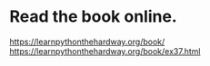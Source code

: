 # Read the book online.
https://learnpythonthehardway.org/book/
https://learnpythonthehardway.org/book/ex37.html
